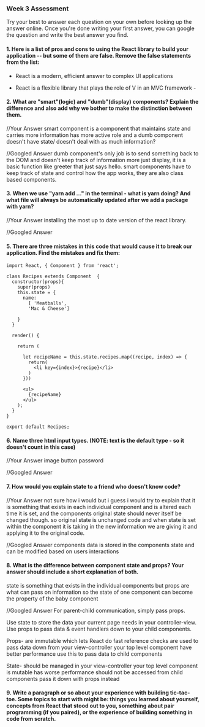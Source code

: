 ### Week 3 Assessment

Try your best to answer each question on your own before looking up the answer online. Once you're done writing your first answer, you can google the question and write the best answer you find.

#### 1. Here is a list of pros and cons to using the React library to build your application -- but some of them are false. Remove the false statements from the list:


- React is a modern, efficient answer to complex UI applications

- React is a flexible library that plays the role of V in an MVC framework -


 #### 2. What are "smart"(logic) and "dumb"(display) components? Explain the difference and also add why we bother to make the distinction between them.


 //Your Answer
smart component is a component that maintains state and carries more information has more active role and a dumb component doesn't have state/ doesn't deal with as much information?

 //Googled Answer
 dumb component's only job is to send something back to the DOM and doesn't keep track of information more just display, it is a basic function like greeter that just says hello. smart components have to keep track of state and control how the app works, they are also class based components.


#### 3. When we use "yarn add ..." in the terminal - what is yarn doing? And what file will always be automatically updated after we add a package with yarn?


 //Your Answer
installing the most up to date version of the react library.


 //Googled Answer


#### 5. There are three mistakes in this code that would cause it to break our application. Find the mistakes and fix them:

    import React, { Component } from 'react';

    class Recipes extends Component  {
      constructor(props){
        super(props)
        this.state = {
          name:
            [ 'Meatballs',
            'Mac & Cheese']

        }
      }

      render() {

        return (

          let recipeName = this.state.recipes.map((recipe, index) => {
            return(
              <li key={index}>{recipe}</li>
            )
          }))

          <ul>
            {recipeName}
          </ul>
        );
      }
    }

    export default Recipes;



#### 6. Name three html input types. (NOTE: text is the default type - so it doesn't count in this case)

 //Your Answer
image
button
password

 //Googled Answer


 #### 7. How would you explain state to a friend who doesn't know code?

 //Your Answer
not sure how i would but i guess i would try to explain that it is something that exists in each individual component and is altered each time it is set, and the components original state should never itself be changed though. so original state is unchanged code and when state is set within the component it is taking in the new information we are giving it and applying it to the original code.


 //Googled Answer
components data is stored in the components state and can be modified based on users interactions

 #### 8. What is the difference between component state and props? Your answer should include a short explanation of both.

state is something that exists in the individual components but props are what can pass on information so the state of one component can become the property of the baby component



 //Googled Answer
 For parent-child communication, simply pass props.

Use state to store the data your current page needs in your controller-view.
Use props to pass data & event handlers down to your child components.

Props-
are immutable
which lets React do fast reference checks
are used to pass data down from your view-controller
your top level component
have better performance
use this to pass data to child components

State-
should be managed in your view-controller
your top level component
is mutable
has worse performance
should not be accessed from child components
pass it down with props instead


#### 9. Write a paragraph or so about your experience with building tic-tac-toe. Some topics to start with might be: things you learned about yourself, concepts from React that stood out to you, something about pair programming (if you paired), or the experience of building something in code from scratch.
